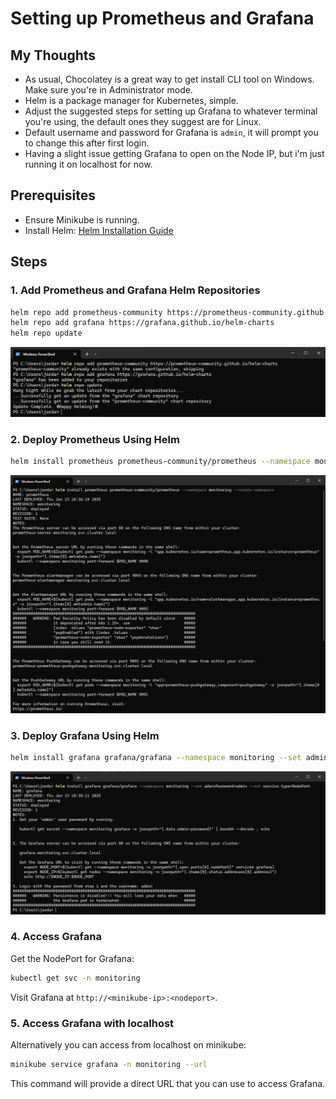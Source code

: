 # Setting up Prometheus and Grafana

## My Thoughts
- As usual, Chocolatey is a great way to get install CLI tool on Windows. Make sure you're in Administrator mode.
- Helm is a package manager for Kubernetes, simple.
- Adjust the suggested steps for setting up Grafana to whatever terminal you're using, the default ones they suggest are for Linux.
- Default username and password for Grafana is `admin`, it will prompt you to change this after first login.
- Having a slight issue getting Grafana to open on the Node IP, but i'm just running it on localhost for now.

## Prerequisites
- Ensure Minikube is running.
- Install Helm: [Helm Installation Guide](https://helm.sh/docs/intro/install/)

## Steps

### 1. Add Prometheus and Grafana Helm Repositories
```bash
helm repo add prometheus-community https://prometheus-community.github.io/helm-charts
helm repo add grafana https://grafana.github.io/helm-charts
helm repo update
```
![](./screenshots/helm-repo-add.png)

### 2. Deploy Prometheus Using Helm
```bash
helm install prometheus prometheus-community/prometheus --namespace monitoring --create-namespace
```
![](./screenshots/deploy-prometheus.png)


### 3. Deploy Grafana Using Helm
```bash
helm install grafana grafana/grafana --namespace monitoring --set adminPassword=admin --set service.type=NodePort
```
![](./screenshots/deploy-grafana.png)

### 4. Access Grafana
Get the NodePort for Grafana:
```bash
kubectl get svc -n monitoring
```
Visit Grafana at `http://<minikube-ip>:<nodeport>`.

### 5. Access Grafana with localhost
Alternatively you can access from localhost on minikube:
```bash
minikube service grafana -n monitoring --url
```
This command will provide a direct URL that you can use to access Grafana.